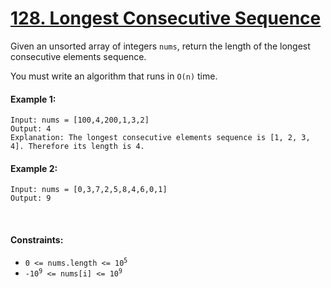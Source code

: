 # [128. Longest Consecutive Sequence](https://leetcode.com/problems/longest-consecutive-sequence/description/)
Given an unsorted array of integers `nums`, return the length of the longest consecutive elements sequence.

You must write an algorithm that runs in `O(n)` time.

#### Example 1: 
```shell 
Input: nums = [100,4,200,1,3,2]
Output: 4
Explanation: The longest consecutive elements sequence is [1, 2, 3, 4]. Therefore its length is 4.
```

#### Example 2:
```shell 
Input: nums = [0,3,7,2,5,8,4,6,0,1]
Output: 9
```

<br>

#### Constraints: 
- <code>0 <= nums.length <= 10<sup>5</sup></code>
- <code>-10<sup>9</sup> <= nums[i] <= 10<sup>9</sup></code>
